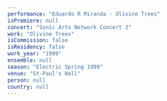 ```yaml
---
performance: "Eduardo R Miranda - Olivine Trees"
isPremiere: null
concert: "Sonic Arts Network Concert 2"
work: "Olivine Trees"
isCommission: false
isResidency: false
work_year: "1999"
ensemble: null
season: "Electric Spring 1999"
venue: "St-Paul's Hall"
person: null
country: null
---
```


